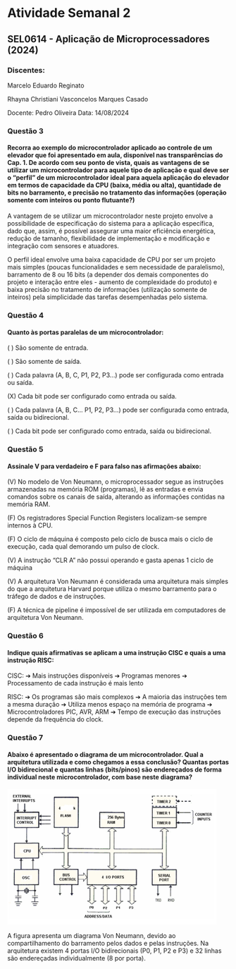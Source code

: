 <h1> Atividade Semanal 2 </h1>
<h2> SEL0614 - Aplicação de Microprocessadores (2024) </h2>

### Discentes: 
Marcelo Eduardo Reginato

Rhayna Christiani Vasconcelos Marques Casado

Docente: Pedro Oliveira
Data: 14/08/2024


### Questão 3
#### Recorra ao exemplo do microcontrolador aplicado ao controle de um elevador que foi apresentado em aula, disponível nas transparências do Cap. 1. De acordo com seu ponto de vista, quais as vantagens de se utilizar um microcontrolador para aquele tipo de aplicação e qual deve ser o “perfil” de um microcontrolador ideal para aquela aplicação do elevador em termos de capacidade da CPU (baixa, média ou alta), quantidade de bits no barramento, e precisão no tratamento das informações (operação somente com inteiros ou ponto flutuante?)
A vantagem de se utilizar um microcontrolador neste projeto envolve a possibilidade de especificação do sistema para a aplicação específica, dado que, assim, é possível assegurar uma maior eficiência energética, redução de tamanho, flexibilidade de implementação e modificação e integração com sensores e atuadores.

O perfil ideal envolve uma baixa capacidade de CPU por ser um projeto mais simples (poucas funcionalidades e sem necessidade de paralelismo), barramento de 8 ou 16 bits (a depender dos demais componentes do projeto e interação entre eles - aumento de complexidade do produto) e baixa precisão no tratamento de informações (utilização somente de inteiros) pela simplicidade das tarefas desempenhadas pelo sistema. 

### Questão 4
#### Quanto às portas paralelas de um microcontrolador:
( ) São somente de entrada.

( ) São somente de saída.

( ) Cada palavra (A, B, C, P1, P2, P3…) pode ser configurada como entrada ou saída.

(X) Cada bit pode ser configurado como entrada ou saída.

( ) Cada palavra (A, B, C... P1, P2, P3…) pode ser configurada como entrada, saída ou bidirecional.

( ) Cada bit pode ser configurado como entrada, saída ou bidirecional.

### Questão 5
#### Assinale V para verdadeiro e F para falso nas afirmações abaixo:
(V) No modelo de Von Neumann, o microprocessador segue as instruções armazenadas na memória ROM (programas), lê as entradas e envia comandos sobre os canais de saída, alterando as informações contidas na memória RAM.

(F) Os registradores Special Function Registers localizam-se sempre internos à CPU.

(F) O ciclo de máquina é composto pelo ciclo de busca mais o ciclo de execução, cada qual demorando um pulso de clock.

(V) A instrução “CLR A” não possui operando e gasta apenas 1 ciclo de máquina

(V) A arquitetura Von Neumann é considerada uma arquitetura mais simples do que a arquitetura Harvard porque utiliza o mesmo barramento para o tráfego de dados e de instruções.

(F) A técnica de pipeline é impossível de ser utilizada em computadores de arquitetura Von Neumann.

### Questão 6
#### Indique quais afirmativas se aplicam a uma instrução CISC e quais a uma instrução RISC:
CISC:
➔ Mais instruções disponíveis
➔ Programas menores
➔ Processamento de cada instrução é mais lento

RISC:
➔ Os programas são mais complexos
➔ A maioria das instruções tem a mesma duração
➔ Utiliza menos espaço na memória de programa
➔ Microcontroladores PIC, AVR, ARM
➔ Tempo de execução das instruções depende da frequência do clock.

### Questão 7
#### Abaixo é apresentado o diagrama de um microcontrolador. Qual a arquitetura utilizada e como chegamos a essa conclusão? Quantas portas I/O bidirecional e quantas linhas (bits/pinos) são endereçados de forma individual neste microcontrolador, com base neste diagrama?

<img src = "./ativ2-fig1.png"/>

A figura apresenta um diagrama Von Neumann, devido ao compartilhamento do barramento pelos dados e pelas instruções. Na arquitetura existem 4 portas I/O bidirecionais (P0, P1, P2 e P3) e 32 linhas são endereçadas individualmente (8 por porta).